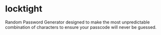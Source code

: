 # locktight
Random Password Generator designed to make the most unpredictable combination of characters to ensure your passcode will never be guessed.
